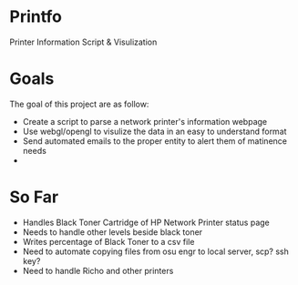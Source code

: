Printfo
=======

Printer Information Script &amp; Visulization


Goals
=====
The goal of this project are as follow:<br>
* Create a script to parse a network printer's information webpage<br>
* Use webgl/opengl to visulize the data in an easy to understand format<br>
* Send automated emails to the proper entity to alert them of matinence needs<br>
*

So Far
======
* Handles Black Toner Cartridge of HP Network Printer status page
* Needs to handle other levels beside black toner
* Writes percentage of Black Toner to a csv file
* Need to automate copying files from osu engr to local server, scp? ssh key?
* Need to handle Richo and other printers
